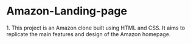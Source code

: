 # Amazon-Landing-page
<p>1. This project is an Amazon clone built using HTML and CSS. It aims to replicate the main features and 
   design of the Amazon homepage.</p>